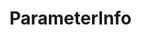 #  ParameterInfo

<api-schema openapi-path="../../../api-specs/swagger-otr-api.json" name="ParameterInfo"/>